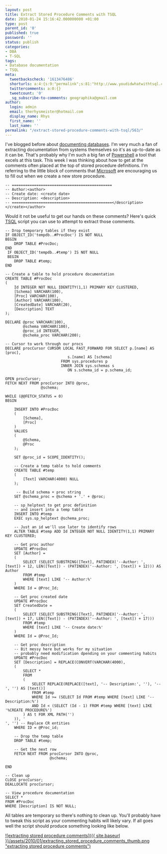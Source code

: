 ```yaml
---
layout: post
title: Extract Stored Procedure Comments with TSQL
date: 2010-01-24 15:16:42.000000000 +01:00
type: post
parent_id: '0'
published: true
password: ''
status: publish
categories:
- DBA
- T-SQL
tags:
- Database documentation
- TSQL
meta:
  tweetbackscheck: '1613476486'
  shorturls: a:4:{s:9:"permalink";s:81:"http://www.youdidwhatwithtsql.com/extract-stored-procedure-comments-with-tsql/563";s:7:"tinyurl";s:26:"http://tinyurl.com/ycfc9a3";s:4:"isgd";s:18:"http://is.gd/6WdHT";s:5:"bitly";s:20:"http://bit.ly/5E1PeP";}
  twittercomments: a:0:{}
  tweetcount: '0'
  _sg_subscribe-to-comments: geographika@gmail.com
author:
  login: admin
  email: therhysmeister@hotmail.com
  display_name: Rhys
  first_name: ''
  last_name: ''
permalink: "/extract-stored-procedure-comments-with-tsql/563/"
---
```

I've blogged before about [documenting databases](http://www.youdidwhatwithtsql.com/documenting-databases/204). I'm very much a fan of extracting documentation from systems themselves so it's as up-to-date as it can be. That's probably why I'm such a big fan of [Powershell](http://www.microsoft.com/windowsserver2003/technologies/management/powershell/default.mspx) a tool that excels at this task. This week I was thinking about how to get at the comments often placed at the top of stored procedure definitions. I'm referring to the little block of comments that [Microsoft](http://www.microsoft.com/en/us/default.aspx) are encouraging us to fill out when we create a new store procedure.

```
-- =============================================
-- Author:<author>
-- Create date: <create date>
-- Description:	<description>
-- =============================================</description></create></author>
```

Would it not be useful to get our hands on these comments? Here's quick [TSQL](http://en.wikipedia.org/wiki/Transact-SQL) script you can use to attempt to extract those comments.

```
-- Drop temporary tables if they exist
IF OBJECT_ID('tempdb..#ProcDoc') IS NOT NULL
BEGIN
	DROP TABLE #ProcDoc;
END
 IF OBJECT_ID('tempdb..#temp') IS NOT NULL
 BEGIN
	DROP TABLE #temp;
END

-- Create a table to hold procedure documentation
CREATE TABLE #ProcDoc
(
	Id INTEGER NOT NULL IDENTITY(1,1) PRIMARY KEY CLUSTERED,
	[Schema] VARCHAR(100),
	[Proc] VARCHAR(100),
	[Author] VARCHAR(100),
	[CreatedDate] VARCHAR(20),
	[Description] TEXT
);

DECLARE @proc VARCHAR(100),
		@schema VARCHAR(100),
		@proc_id INTEGER,
		@schema_proc VARCHAR(200);

-- Cursor to work through our procs
DECLARE procCursor CURSOR LOCAL FAST_FORWARD FOR SELECT p.[name] AS [proc],
							s.[name] AS [schema]
						 FROM sys.procedures p
						 INNER JOIN sys.schemas s
							ON s.schema_id = p.schema_id;

OPEN procCursor;
FETCH NEXT FROM procCursor INTO @proc,
				@schema;

WHILE (@@FETCH_STATUS = 0)
BEGIN

	INSERT INTO #ProcDoc
	(
		[Schema],
		[Proc]
	)
	VALUES
	(
		@Schema,
		@Proc
	);

	SET @proc_id = SCOPE_IDENTITY();

	-- Create a temp table to hold comments
	CREATE TABLE #temp
	(
		[Text] VARCHAR(4000) NULL
	);

	 -- Build schema + proc string
	SET @schema_proc = @schema + '.' + @proc;

	-- sp_helptext to get proc definition
	-- and insert into a temp table
	INSERT INTO #temp
	EXEC sys.sp_helptext @schema_proc;

	-- Just an id we'll use later to identify rows
	ALTER TABLE #temp ADD Id INTEGER NOT NULL IDENTITY(1,1) PRIMARY KEY CLUSTERED;

	-- Get proc author
	UPDATE #ProcDoc
	SET [Author] =
	(
		SELECT (SELECT SUBSTRING([Text], PATINDEX('--Author: ', [text]) + 12, LEN([Text]) - (PATINDEX('--Author: ', [text]) + 12))) AS Author
		FROM #temp
		WHERE [text] LIKE '-- Author:%'
	)
	WHERE Id = @Proc_Id;

	-- Get proc created date
	UPDATE #ProcDoc
	SET CreatedDate =
	(
		SELECT (SELECT SUBSTRING([Text], PATINDEX('--Author: ', [text]) + 17, LEN([Text]) - (PATINDEX('--Author: ', [text]) + 17)))
		FROM #temp
		WHERE [text] LIKE '-- Create date:%'
	)
	WHERE Id = @Proc_Id;

	-- Get proc description
	-- Bit messy here but works for my situation
	-- probably need modification dpending on your commenting habits
	UPDATE #ProcDoc
	SET [Description] = REPLACE(CONVERT(VARCHAR(4000),
	(
		SELECT *
		FROM
		(
			SELECT REPLACE(REPLACE([text], '-- Description:', ''), '-- ', '') AS [text()]
			FROM #temp
			WHERE Id >= (SELECT Id FROM #temp WHERE [text] LIKE '-- Description:%')
			AND Id < (SELECT (Id - 1) FROM #temp WHERE [text] LIKE '%CREATE PROCEDURE%')
		) AS t FOR XML PATH('')
	)), '', '') -- Replace CR entities
	WHERE ID = @Proc_id;

	-- Drop the temp table
	DROP TABLE #temp;

	-- Get the next row
	FETCH NEXT FROM procCursor INTO @proc,
					@schema;

END

-- Clean up
CLOSE procCursor;
DEALLOCATE procCursor;

-- View procedure documentation
SELECT *
FROM #ProcDoc
WHERE [Description] IS NOT NULL;
```

All tables are temporary so there's nothing to clean up. You'll probably have to tweak this script as your commenting habits will likely vary. If all goes well the script should produce something looking like below.

[![extracting stored procedure comments]({{ site.baseurl }}/assets/2010/01/extracting_stored_procedure_comments_thumb.png "extracting stored procedure comments")](http://www.youdidwhatwithtsql.com/wp-content/uploads/2010/01/extracting_stored_procedure_comments.png)

